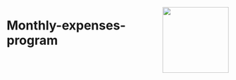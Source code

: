 <p><img align="right" src="https://ums.asu.edu.eg/images/logo.png" width="150" "></p>
<p><h1> Monthly-expenses-program</h1></p>
